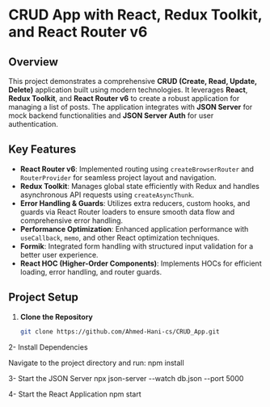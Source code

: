 # CRUD App with React, Redux Toolkit, and React Router v6

## Overview

This project demonstrates a comprehensive **CRUD (Create, Read, Update, Delete)** application built using modern technologies. It leverages **React**, **Redux Toolkit**, and **React Router v6** to create a robust application for managing a list of posts. The application integrates with **JSON Server** for mock backend functionalities and **JSON Server Auth** for user authentication.

## Key Features

- **React Router v6**: Implemented routing using `createBrowserRouter` and `RouterProvider` for seamless project layout and navigation.
- **Redux Toolkit**: Manages global state efficiently with Redux and handles asynchronous API requests using `createAsyncThunk`.
- **Error Handling & Guards**: Utilizes extra reducers, custom hooks, and guards via React Router loaders to ensure smooth data flow and comprehensive error handling.
- **Performance Optimization**: Enhanced application performance with `useCallback`, `memo`, and other React optimization techniques.
- **Formik**: Integrated form handling with structured input validation for a better user experience.
- **React HOC (Higher-Order Components)**: Implements HOCs for efficient loading, error handling, and router guards.

## Project Setup

1. **Clone the Repository**

   ```bash
   git clone https://github.com/Ahmed-Hani-cs/CRUD_App.git
2- Install Dependencies

Navigate to the project directory and run:
npm install

3- Start the JSON Server
npx json-server --watch db.json --port 5000

4- Start the React Application
npm start
